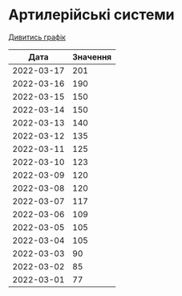 # Артилерійські системи
[Дивитись графік](https://uadata.net/ukraine-russia-war-2022/artilery)

| Дата | Значення |
|---|---|
| 2022-03-17 | 201 |
| 2022-03-16 | 190 |
| 2022-03-15 | 150 |
| 2022-03-14 | 150 |
| 2022-03-13 | 140 |
| 2022-03-12 | 135 |
| 2022-03-11 | 125 |
| 2022-03-10 | 123 |
| 2022-03-09 | 120 |
| 2022-03-08 | 120 |
| 2022-03-07 | 117 |
| 2022-03-06 | 109 |
| 2022-03-05 | 105 |
| 2022-03-04 | 105 |
| 2022-03-03 | 90 |
| 2022-03-02 | 85 |
| 2022-03-01 | 77 |
